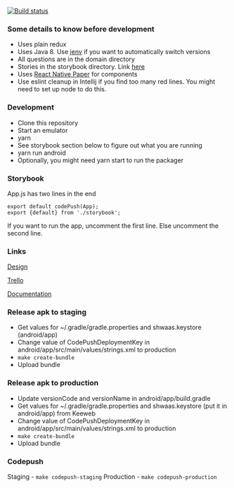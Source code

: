 [![Build status](https://build.appcenter.ms/v0.1/apps/8b5a7d09-9b99-4138-b6eb-a774b6d2e8b3/branches/main/badge)](https://appcenter.ms)

### Some details to know before development

- Uses plain redux
- Uses Java 8. Use [jenv](https://www.jenv.be/) if you want to automatically switch versions
- All questions are in the domain directory
- Stories in the storybook directory. Link [here](https://github.com/storybookjs/react-native)
- Uses [React Native Paper](https://callstack.github.io/react-native-paper/) for components
- Use eslint cleanup in Intellij if you find too many red lines. You might need to set up node to do this.

### Development

- Clone this repository
- Start an emulator
- yarn
- See storybook section below to figure out what you are running
- yarn run android
- Optionally, you might need yarn start to run the packager

### Storybook

App.js has two lines in the end

```
export default codePush(App);
export {default} from './storybook';
```

If you want to run the app, uncomment the first line. Else uncomment the second line.

### Links

[Design](https://www.figma.com/file/8Y8xJ5rJP5xYieDJHrhAng/covid-tool?node-id=109%3A1715)

[Trello](https://trello.com/b/WbzPBJrf/pneumonia-app)

[Documentation](https://drive.google.com/drive/folders/16lVSZA2ki3nhjJ35WkUwU6Zy7Tky_Ohx)

### Release apk to staging

- Get values for ~/.gradle/gradle.properties and shwaas.keystore (android/app)
- Change value of CodePushDeploymentKey in android/app/src/main/values/strings.xml to production
- `make create-bundle`
- Upload bundle

### Release apk to production

- Update versionCode and versionName in android/app/build.gradle
- Get values for ~/.gradle/gradle.properties and shwaas.keystore (put it in android/app) from Keeweb
- Change value of CodePushDeploymentKey in android/app/src/main/values/strings.xml to production
- `make create-bundle`
- Upload bundle

### Codepush

Staging - `make codepush-staging`
Production - `make codepush-production`
